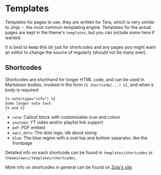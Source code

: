 # Templates

Templates for pages to use, they are written for Tera, which is very similar to Jinja -- the most common templating engine. 
Templates for the actual pages are kept in the theme's `templates`, but you can include some here if wanted.

It is best to keep this dir just for shortcodes and any pages you might want an editor to change the source of regularly (should not be many ever).

## Shortcodes

Shortcodes are shorthand for longer HTML code, and can be used in Markdown bodies, invoked in the form `{% shortcode(...) %}`, and when a body is required:
```markdown
{% note(type="info") %}
Some longer note text
{% end %}
```

- `note`: Callout block with customizable icon and colour
- `youtube`: YT video and/or playlist link support
- `pdf`: PDF embed
- `uwcs_dots`: The dots logo, idk about sizing
- `blue`: The blue region with a oval top and bottom separator, like the frontpage

Detailed info on each shortcode can be found in `templates/shortcodes` or `themes/uwcs/templates/shortcodes`.

More info on shortcodes in general can be found on [Zola's site](https://www.getzola.org/documentation/content/shortcodes/).